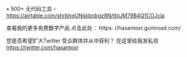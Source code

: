 
•	500+ 无代码工具
￮	https://airtable.com/shrbhqUNskbnbgz8N/tblJM79B4Q1COJcla


查看我的更多免费数字产品
点击此处： https: //hasantoxr.gumroad.com/

您是否希望扩大Twitter 受众群体并从中获利？
在这里给我发私信 https://twitter.com/hasantoxr
